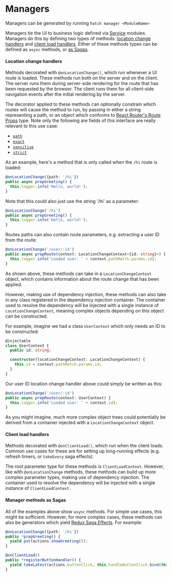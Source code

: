 # Managers
Managers can be generated by running `hatch manager <ModuleName>`

Managers tie the UI to business logic defined via [Service](../services) modules. Managers do this by 
defining two types of methods: 
[location change handlers](#location-change-handlers) and 
[client load handlers](#client-load-handlers). Either of these methods types can be defined as `async` methods, or 
[as Sagas](#manager-methods-as-sagas).


#### Location change handlers
Methods decorated with `@onLocationChange()`, which run whenever a UI route is loaded. These methods run both on the
server and on the client. The server runs them during server-side rendering for the route that has been requested
by the browser. The client runs them for all client-side navigation events after the initial rendering by the server.

The decorator applied to these methods can optionally constrain which routes will cause the method to run, by passing
in either a string representing a path, or an object which conforms to
[React Router's Route Props](https://github.com/ReactTraining/react-router/blob/master/packages/react-router/docs/api/Route.md#route-props)
type. Note only the following are fields of this interface are really relevant to this use case: 
* [`path`](https://github.com/ReactTraining/react-router/blob/master/packages/react-router/docs/api/Route.md#path-string--string)
* [`exact`](https://github.com/ReactTraining/react-router/blob/master/packages/react-router/docs/api/Route.md#exact-bool)
* [`sensitive`](https://github.com/ReactTraining/react-router/blob/master/packages/react-router/docs/api/Route.md#sensitive-bool)
* [`strict`](https://github.com/ReactTraining/react-router/blob/master/packages/react-router/docs/api/Route.md#strict-bool)

As an example, here's a method that is only called when the `/hi` route is loaded:

```typescript
@onLocationChange({path: '/hi'})
public async prepGreeting() {
  this.logger.info('Hello, world!');
}
```
Note that this could also just use the string '/hi' as a parameter:
```typescript
@onLocationChange('/hi')
public async prepGreeting() {
  this.logger.info('Hello, world!');
}
```
Routes paths can also contain route parameters, e.g. extracting a user ID from the route:
```typescript
@onLocationChange('/user/:id')
public async prepRoute(context: LocationChangeContext<{id: string}>) {
  this.logger.info('Loaded user: ' + context.pathMatch.params.id);
}
```

As shown above, these methods can take in a `LocationChangeContext` object, which contains information about the 
route change that has been applied.

However, making use of dependency injection, these methods can also take in any class registered in the dependency 
injection container. The container used to resolve the dependency will be injected with a single instance of
`LocationChangeContext`, meaning complex objects depending on this object can be constructed.

For example, imagine we had a class `UserContext` which only needs an ID to be constructed:
```typescript
@injectable
class UserContext {
  public id: string;

  constructor(locationChangeContext: LocationChangeContext) {
    this.id = context.pathMatch.params.id;
  }
}
```

Our user ID location change handler above could simply be written as this:

```typescript
@onLocationChange('/user/:id')
public async prepRoute(context: UserContext) {
  this.logger.info('Loaded user: ' + context.id);
}
```
As you might imagine, much more complex object trees could potentially be derived from a container injected with a
`LocationChangeContext` object.

#### Client load handlers
Methods decorated with `@onClientLoad()`, which run when the client loads. Common use cases for these are for setting
up long-running effects (e.g. refresh timers, or `takeEvery` saga effects).

The root parameter type for these methods is `ClientLoadContext`. However, like with `@onLocationChange` methods, 
these methods can build up more complex parameter types, making use of dependency injection. The container used to
resolve the dependency will be injected with a single instance of `ClientLoadContext`.

#### Manager methods as Sagas
All of the examples above show `async` methods. For simple use cases, this might be sufficient. However, for more 
complex cases, these methods can also be generators which yield 
[Redux Saga Effects](https://redux-saga.js.org/docs/basics/DeclarativeEffects.html). For example:
   ```typescript
   @onLocationChange({path: '/hi'})
   public *prepGreeting() {
     yield put(actions.showGreeting());
   }
   ```

   ```typescript
   @onClientLoad()
   public *registerButtonHandler() {
     yield takeLatest(actions.buttonClick, this.handleButtonClick.bind(this));
   }
   ```
